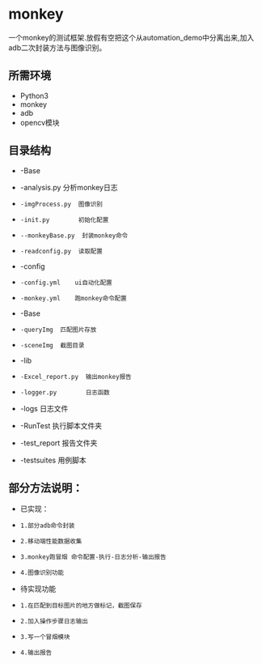 # monkey

一个monkey的测试框架.放假有空把这个从automation_demo中分离出来,加入adb二次封装方法与图像识别。

## 所需环境
* Python3
* monkey
* adb
* opencv模块

## 目录结构

*  -Base
*  -analysis.py    分析monkey日志
*     -imgProcess.py  图像识别
*     -init.py        初始化配置
*     --monkeyBase.py  封装monkey命令
*     -readconfig.py  读取配置

*  -config
*     -config.yml    ui自动化配置
*     -monkey.yml    跑monkey命令配置

* -Base
*     -queryImg  匹配图片存放
*     -sceneImg  截图目录

* -lib
*     -Excel_report.py  输出monkey报告
*     -logger.py        日志函数

 * -logs 日志文件

 * -RunTest 执行脚本文件夹

 * -test_report 报告文件夹

 * -testsuites  用例脚本


## 部分方法说明：


* 已实现：
*     1.部分adb命令封装
*     2.移动端性能数据收集
*     3.monkey跑冒烟 命令配置-执行-日志分析-输出报告
*     4.图像识别功能

* 待实现功能
*     1.在匹配到目标图片的地方做标记，截图保存
*     2.加入操作步骤日志输出
*     3.写一个冒烟模块
*     4.输出报告

